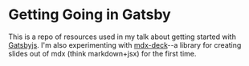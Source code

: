 # Getting Going in Gatsby
This is a repo of resources used in my talk about getting started with [Gatsbyjs](https://gatsbyjs.org). I'm also experimenting with [mdx-deck](https://github.com/jxnblk/mdx-deck)--a library for creating slides out of mdx (think markdown+jsx) for the first time. 